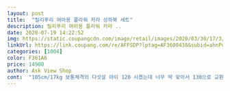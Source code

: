 ```yaml
---
layout: post 
title:  "릴리푸리 여아용 플라워 카라 상하복 세트" 
description: 릴리푸리 여아용 플라워 카라 ..
date: 2020-07-19 14:22:52 
img: https://static.coupangcdn.com/image/retail/images/2020/03/30/17/3/bd422648-ae68-4456-9e2c-3facbc0fc32d.jpg 
linkUrl: https://link.coupang.com/re/AFFSDP?lptag=AF3600438&subid=ahnPublicAsk&pageKey=1419123194&itemId=2456776167&vendorItemId=70450317528&traceid=V0-113-4f1b746b406c7423 
categories: [1004] 
color: F361A6 
price: 14900 
author: Ask View Shop 
cont:  "105cm/17kg 보통체격의 다섯살 아이 120 시켰는데 너무 딱 맞아서 130으로 교환했어요.<br/> 130도 엄청 여유있지는 않아서 건조기 돌리지 않고 입히고 있어요.<br/> 참고하세요<br/>같은디자인의 노랑도 구매했는데 잘샀것같아요<br/>그래도 입은 핏은 나뿌지않아요 옷은 이뽀여<br/>너무 이뻐요ㅎ 재질도 면이여서 부드럽고 좋네요<br/>상의는 길어도 치마속에넣어입으면 괜찮은데<br/>상품잘받았습니다<br/>아직은 140이 좀 크긴하네요<br/>입을때 지장은 없더라고요^^<br/>저희 아가 3살 살짝 여유있게 이쁘게 잘맞네요<br/>치마바지 허리가 좀 헐렁하긴해요<br/>치마엔 바지가붙어있어서 더욱좋아요<br/>치마허리 만져보다 고무줄이 반정도 끈어져있었는데<br/>키118에 20키로나가는 7세여아에요<br/>" 
---
```

